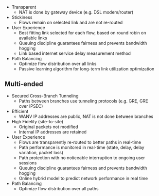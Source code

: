 * Transparent
    - NAT is done by gateway device (e.g. DSL modem/router)
* Stickiness
    - Flows remain on selected link and are not             re-routed
* User Experience
    - Best fitting link selected for each flow, based on round robin on available links
    - Queuing discipline guarantees fairness and prevents bandwidth hogging
    - Link based internet service delay measurement method 
* Path Balancing
    - Optimize flow distribution over all links
    - Passive learning algorithm for long-term link utilization optimization

## Multi-ended
* Secured Cross-Branch Tunneling
    - Paths between branches use tunneling protocols (e.g. GRE, GRE over IPSEC)
* Efficient
    - WANV IP addresses are public, NAT is not done between branches
* High Fidelity (site-to-site)
    - Original packets not modified
    - Internal IP addresses are retained
* User Experience
    - Flows are transparently re-routed to better paths in real-time
    - Path performance is monitored in real-time (state, delay, delay variation, packet loss)
    - Path protection with no noticeable interruption to ongoing user sessions
    - Queuing discipline guarantees fairness and prevents bandwidth hogging
    - Online hybrid model to predict network performance in real time
* Path Balancing
    - Optimize flow distribution over all paths

